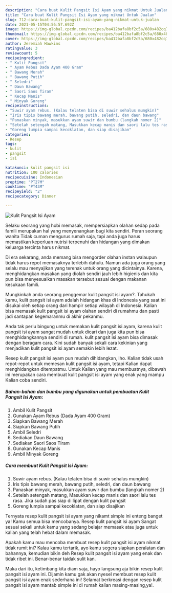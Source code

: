 ```yaml
---
description: "Cara buat Kulit Pangsit Isi Ayam yang nikmat Untuk Jualan"
title: "Cara buat Kulit Pangsit Isi Ayam yang nikmat Untuk Jualan"
slug: 712-cara-buat-kulit-pangsit-isi-ayam-yang-nikmat-untuk-jualan
date: 2021-05-15T04:56:57.692Z
image: https://img-global.cpcdn.com/recipes/ba412bafa8bf2c5a/680x482cq70/kulit-pangsit-isi-ayam-foto-resep-utama.jpg
thumbnail: https://img-global.cpcdn.com/recipes/ba412bafa8bf2c5a/680x482cq70/kulit-pangsit-isi-ayam-foto-resep-utama.jpg
cover: https://img-global.cpcdn.com/recipes/ba412bafa8bf2c5a/680x482cq70/kulit-pangsit-isi-ayam-foto-resep-utama.jpg
author: Jeremiah Hawkins
ratingvalue: 3
reviewcount: 5
recipeingredient:
- " Kulit Pangsit"
- " Ayam Rebus Dada Ayam 400 Gram"
- " Bawang Merah"
- " Bawang Putih"
- " Seledri"
- " Daun Bawang"
- " Saori Saos Tiram"
- " Kecap Manis"
- " Minyak Goreng"
recipeinstructions:
- "Suwir ayam rebus. (Kalau telaten bisa di suwir sehalus mungkin)"
- "Iris tipis bawang merah, bawang putih, seledri, dan daun bawang"
- "Panaskan minyak, masukkan ayam suwir dan bumbu (langkah nomer 2)"
- "Setelah setengah matang, Masukkan kecap manis dan saori lalu tes rasa. Jika sudah pas siap di lipat dengan kulit pangsit"
- "Goreng lumpia sampai kecoklatan, dan siap disajikan"
categories:
- Resep
tags:
- kulit
- pangsit
- isi

katakunci: kulit pangsit isi 
nutrition: 100 calories
recipecuisine: Indonesian
preptime: "PT27M"
cooktime: "PT43M"
recipeyield: "2"
recipecategory: Dinner

---
```



![Kulit Pangsit Isi Ayam](https://img-global.cpcdn.com/recipes/ba412bafa8bf2c5a/680x482cq70/kulit-pangsit-isi-ayam-foto-resep-utama.jpg)

Selaku seorang yang hobi memasak, mempersiapkan olahan sedap pada famili merupakan hal yang menyenangkan bagi kita sendiri. Peran seorang  wanita Tidak cuman mengurus rumah saja, tapi anda juga harus memastikan keperluan nutrisi terpenuhi dan hidangan yang dimakan keluarga tercinta harus nikmat.

Di era  sekarang, anda memang bisa mengorder olahan instan walaupun tidak harus repot memasaknya terlebih dahulu. Namun ada juga orang yang selalu mau menyajikan yang terenak untuk orang yang dicintainya. Karena, menghidangkan masakan yang diolah sendiri jauh lebih higienis dan kita pun bisa menyesuaikan masakan tersebut sesuai dengan makanan kesukaan famili. 



Mungkinkah anda seorang penggemar kulit pangsit isi ayam?. Tahukah kamu, kulit pangsit isi ayam adalah hidangan khas di Indonesia yang saat ini disukai oleh setiap orang dari hampir setiap wilayah di Indonesia. Kalian bisa memasak kulit pangsit isi ayam olahan sendiri di rumahmu dan pasti jadi santapan kegemaranmu di akhir pekanmu.

Anda tak perlu bingung untuk memakan kulit pangsit isi ayam, karena kulit pangsit isi ayam sangat mudah untuk dicari dan juga kita pun bisa menghidangkannya sendiri di rumah. kulit pangsit isi ayam bisa dimasak dengan beragam cara. Kini sudah banyak sekali cara kekinian yang menjadikan kulit pangsit isi ayam semakin lebih lezat.

Resep kulit pangsit isi ayam pun mudah dihidangkan, lho. Kalian tidak usah repot-repot untuk memesan kulit pangsit isi ayam, tetapi Kalian dapat menghidangkan ditempatmu. Untuk Kalian yang mau membuatnya, dibawah ini merupakan cara membuat kulit pangsit isi ayam yang enak yang mampu Kalian coba sendiri.

<!--inarticleads1-->

##### Bahan-bahan dan bumbu yang digunakan untuk pembuatan Kulit Pangsit Isi Ayam:

1. Ambil  Kulit Pangsit
1. Gunakan  Ayam Rebus (Dada Ayam 400 Gram)
1. Siapkan  Bawang Merah
1. Siapkan  Bawang Putih
1. Ambil  Seledri
1. Sediakan  Daun Bawang
1. Sediakan  Saori Saos Tiram
1. Gunakan  Kecap Manis
1. Ambil  Minyak Goreng




<!--inarticleads2-->

##### Cara membuat Kulit Pangsit Isi Ayam:

1. Suwir ayam rebus. (Kalau telaten bisa di suwir sehalus mungkin)
1. Iris tipis bawang merah, bawang putih, seledri, dan daun bawang
1. Panaskan minyak, masukkan ayam suwir dan bumbu (langkah nomer 2)
1. Setelah setengah matang, Masukkan kecap manis dan saori lalu tes rasa. Jika sudah pas siap di lipat dengan kulit pangsit
1. Goreng lumpia sampai kecoklatan, dan siap disajikan




Ternyata resep kulit pangsit isi ayam yang nikamt simple ini enteng banget ya! Kamu semua bisa mencobanya. Resep kulit pangsit isi ayam Sangat sesuai sekali untuk kamu yang sedang belajar memasak atau juga untuk kalian yang telah hebat dalam memasak.

Apakah kamu mau mencoba membuat resep kulit pangsit isi ayam nikmat tidak rumit ini? Kalau kamu tertarik, ayo kamu segera siapkan peralatan dan bahannya, kemudian bikin deh Resep kulit pangsit isi ayam yang enak dan tidak ribet ini. Benar-benar taidak sulit kan. 

Maka dari itu, ketimbang kita diam saja, hayo langsung aja bikin resep kulit pangsit isi ayam ini. Dijamin kamu gak akan nyesel membuat resep kulit pangsit isi ayam enak sederhana ini! Selamat berkreasi dengan resep kulit pangsit isi ayam mantab simple ini di rumah kalian masing-masing,ya!.


